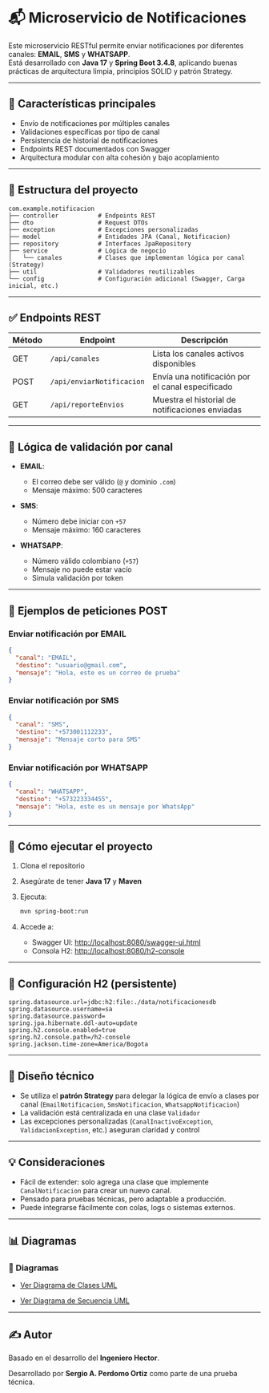 # 📬 Microservicio de Notificaciones

Este microservicio RESTful permite enviar notificaciones por diferentes canales: **EMAIL**, **SMS** y **WHATSAPP**.  
Está desarrollado con **Java 17** y **Spring Boot 3.4.8**, aplicando buenas prácticas de arquitectura limpia, principios SOLID y patrón Strategy.

---

## 🚀 Características principales

- Envío de notificaciones por múltiples canales
- Validaciones específicas por tipo de canal
- Persistencia de historial de notificaciones
- Endpoints REST documentados con Swagger
- Arquitectura modular con alta cohesión y bajo acoplamiento

---

## 📂 Estructura del proyecto

```
com.example.notificacion
├── controller           # Endpoints REST
├── dto                  # Request DTOs
├── exception            # Excepciones personalizadas
├── model                # Entidades JPA (Canal, Notificacion)
├── repository           # Interfaces JpaRepository
├── service              # Lógica de negocio
│   └── canales          # Clases que implementan lógica por canal (Strategy)
├── util                 # Validadores reutilizables
└── config               # Configuración adicional (Swagger, Carga inicial, etc.)
```

---

## ✅ Endpoints REST

| Método | Endpoint                   | Descripción                                        |
|--------|----------------------------|----------------------------------------------------|
| GET    | `/api/canales`             | Lista los canales activos disponibles              |
| POST   | `/api/enviarNotificacion`  | Envía una notificación por el canal especificado   |
| GET    | `/api/reporteEnvios`       | Muestra el historial de notificaciones enviadas    |

---

## 🧠 Lógica de validación por canal

- **EMAIL**:  
  - El correo debe ser válido (`@` y dominio `.com`)
  - Mensaje máximo: 500 caracteres

- **SMS**:  
  - Número debe iniciar con `+57`
  - Mensaje máximo: 160 caracteres

- **WHATSAPP**:  
  - Número válido colombiano (`+57`)
  - Mensaje no puede estar vacío
  - Simula validación por token

---

## 🧪 Ejemplos de peticiones POST

### Enviar notificación por EMAIL

```json
{
  "canal": "EMAIL",
  "destino": "usuario@gmail.com",
  "mensaje": "Hola, este es un correo de prueba"
}
```

### Enviar notificación por SMS

```json
{
  "canal": "SMS",
  "destino": "+573001112233",
  "mensaje": "Mensaje corto para SMS"
}
```

### Enviar notificación por WHATSAPP

```json
{
  "canal": "WHATSAPP",
  "destino": "+573223334455",
  "mensaje": "Hola, este es un mensaje por WhatsApp"
}
```

---

## 🧪 Cómo ejecutar el proyecto

1. Clona el repositorio
2. Asegúrate de tener **Java 17** y **Maven**
3. Ejecuta:

   ```bash
   mvn spring-boot:run
   ```

4. Accede a:
   - Swagger UI: [http://localhost:8080/swagger-ui.html](http://localhost:8080/swagger-ui.html)
   - Consola H2: [http://localhost:8080/h2-console](http://localhost:8080/h2-console)

---

## 🧾 Configuración H2 (persistente)

```properties
spring.datasource.url=jdbc:h2:file:./data/notificacionesdb
spring.datasource.username=sa
spring.datasource.password=
spring.jpa.hibernate.ddl-auto=update
spring.h2.console.enabled=true
spring.h2.console.path=/h2-console
spring.jackson.time-zone=America/Bogota
```

---

## 🧠 Diseño técnico

- Se utiliza el **patrón Strategy** para delegar la lógica de envío a clases por canal (`EmailNotificacion`, `SmsNotificacion`, `WhatsappNotificacion`)
- La validación está centralizada en una clase `Validador`
- Las excepciones personalizadas (`CanalInactivoException`, `ValidacionException`, etc.) aseguran claridad y control

---

## 💡 Consideraciones

- Fácil de extender: solo agrega una clase que implemente `CanalNotificacion` para crear un nuevo canal.
- Pensado para pruebas técnicas, pero adaptable a producción.
- Puede integrarse fácilmente con colas, logs o sistemas externos.

---

## 📊 Diagramas

### 🔎 Diagramas

- [Ver Diagrama de Clases UML](https://www.plantuml.com/plantuml/png/fLHDJm8n4BttL_I88SiF88PWa4GJuq68deVk06EwxTfMeb7_kztk0ksowqVehJElRrvVPygcre5nhuNaES76G06Pa63HPaexMfC0GLenLWKjluzY_8Dnlp9-fzM6Kzxi5iwGtmjG8DDGZjQHqccmG6NX6TEW1qAk3_G2v3KuN5A1V8rY2tEr8ys-zgfcLQs3d8P3wM9bzhmhhIM2uY0SxQAJWIY-r0E-lFhgRRB_tiON8ENGh44WJ_bBRSbfynu1Wlueqs7s0isEFBJMDUJeXOCPc5hkkFSY5-E4fZcjLmuLcXkolXw177ZOdTzSnjX9o-2sX8RaAbXg3nG1EzdBz0zP0mR1md5Zb0StJv9Q5GvtDDcGRz0jgTHLcPhYJ2EEBL009IMR-AAm7T6dBJWBPPcasAdioy_Hg8Ew1zYkrGFhBdxQB3EjdD5Ieca_LY16-_ER1KTZlZFRhEfiup2SjR-rsYD8oaDm_YQmT4Vh6rCMkcBptqDd_bRL8tvCiXvdicpIDM4_mUCnO5tJsUQCPheF_YVEatvWoKGU8F4VCaML-s-TVGC0)

- [Ver Diagrama de Secuencia UML](https://www.plantuml.com/plantuml/png/XP31JiCm38RlVOOip63hD4q4A84aH0MI7yZglXBMGzz_7Q66vPl0UCMEzGa8NGoRTiUxa-VhOYXz-JRxMJl-QjLd2VPK7wRoL_a9ym31kIEmbdcPyKsw7rLplmBuw_CnDeIck-KTeYqXtJHNTN3FhGHSiRQOgmduo8BJ7p9P_-zPwj-xMkSIXil06ZnG2Iu4RzD97OShLfglFHRpbHZm00)

---

## ✍️ Autor

Basado en el desarrollo del **Ingeniero Hector**.

Desarrollado por **Sergio A. Perdomo Ortiz** como parte de una prueba técnica.
